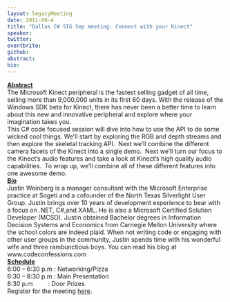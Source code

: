 ```yaml
---
layout: legacyMeeting
date: 2011-08-4
title: "Dallas C# SIG Sep meeting: Connect with your Kinect"
speaker:
twitter:
eventbrite:
github:
abstract:
bio:
---
```


<div id="_mcePaste"><strong><span style="text-decoration: underline;">Abstract</span></strong></div>
<div id="_mcePaste">The Microsoft Kinect peripheral is the fastest selling gadget of all time, selling more than 9,000,000 units in its first 60 days. With the release of the Windows SDK beta for Kinect, there has never been a better time to learn about this new and innovative peripheral and explore where your imagination takes you.</div>
<div id="_mcePaste">This C# code focused session will dive into how to use the API to do some wicked cool things. We&#8217;ll start by exploring the RGB and depth streams and then explore the skeletal tracking API. &nbsp;Next we&#8217;ll combine the different camera facets of the Kinect into a single demo. &nbsp;Next we&#8217;ll turn our focus to the Kinect&#8217;s audio features and take a look at Kinect&#8217;s high quality audio capabilities. &nbsp;To wrap up, we&#8217;ll combine all of these different features into one awesome demo.</div>
<div id="_mcePaste"><strong><span style="text-decoration: underline;">Bio</span></strong></div>
<div id="_mcePaste">Justin Weinberg is a manager consultant with the Microsoft Enterprise practice at Sogeti and a cofounder of the North Texas Silverlight User Group. Justin brings over 10 years of development experience to bear with a focus on .NET, C#,and XAML. He is also a Microsoft Certified Solution Developer (MCSD). Justin obtained Bachelor degrees in Information Decision Systems and Economics from Carnegie Mellon University where the school colors are indeed plaid. When not writing code or engaging with other user groups in the community, Justin spends time with his wonderful wife and three rambunctious boys. You can read his blog at www.codeconfessions.com</div>
<div id="_mcePaste"><span style="text-decoration: underline;"><strong>Schedule</strong></span></div>
<div id="_mcePaste">6:00 &#8211; 6:30 p.m : Networking/Pizza</div>
<div id="_mcePaste">6:30 &#8211; 8:30 p.m : Main Presentation</div>
<div id="_mcePaste">8:30 p.m &nbsp; &nbsp; &nbsp; &nbsp; : Door Prizes</div>
<div></div>
<div>Register for the meeting <a href="http://www.eventbrite.com/event/2058899223">here</a>.</div>

